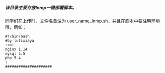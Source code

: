 ##### 该目录主要存放lnmp一键部署脚本。

同学们在上传时，文件名备注为 user_name_lnmp.sh，并且在脚本中要注明环境哦，例如：

```
#!/bin/bash
#by lutixiaya
:<<!
nginx 1.14
mysql 5.5
php 5.4
!
#####################
```

